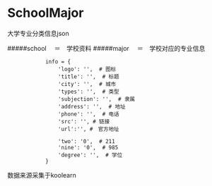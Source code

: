 # SchoolMajor
大学专业分类信息json

  #####school 　＝　学校资料
  #####major 　＝　学校对应的专业信息

                info = {
                    'logo': '',  # 图标
                    'title': '',  # 标题
                    'city': '',  # 城市
                    'types': '',  # 类型
                    'subjection': '',  # 隶属
                    'address': '',  # 地址
                    'phone': '',  # 电话
                    'src': '', # 链接
                    'url':'', #　官方地址

                    'two': '0',  # 211
                    'nine': '0',  # 985
                    'degree': '',  # 学位
                }

数据来源采集于koolearn